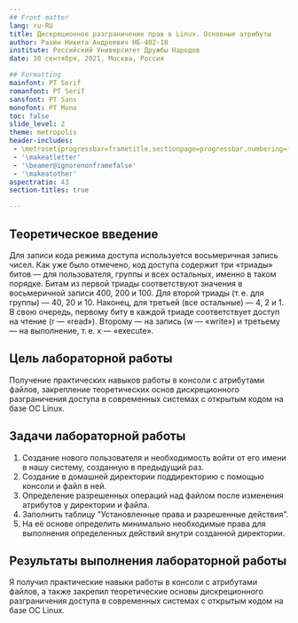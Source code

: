 ```yaml
---
## Front matter
lang: ru-RU
title: Дискреционное разграничение прав в Linux. Основные атрибуты
author: Разин Никита Андреевич НБ-402-18
institute: Российский Университет Дружбы Народов
date: 30 сентября, 2021, Москва, Россия

## Formatting
mainfont: PT Serif
romanfont: PT Serif
sansfont: PT Sans
monofont: PT Mono
toc: false
slide_level: 2
theme: metropolis
header-includes: 
 - \metroset{progressbar=frametitle,sectionpage=progressbar,numbering=fraction}
 - '\makeatletter'
 - '\beamer@ignorenonframefalse'
 - '\makeatother'
aspectratio: 43
section-titles: true

---
```


## Теоретическое введение 

Для записи кода режима доступа используется восьмеричная запись чисел. Как уже было отмечено, код доступа содержит три «триады» битов — для пользователя, группы и всех остальных, именно в таком порядке. Битам из первой триады соответствуют значения в восьмеричной записи 400, 200 и 100. Для второй триады (т. е. для группы) — 40, 20 и 10. Наконец, для третьей (все остальные) — 4, 2 и 1. В свою очередь, первому биту в каждой триаде соответствует доступ на чтение (r — «read»). Второму — на запись (w — «write») и третьему — на выполнение, т. е. x — «execute».

## Цель лабораторной работы

Получение практических навыков работы в консоли с атрибутами файлов, закрепление теоретических основ дискреционного разграничения доступа в современных системах с открытым кодом на базе ОС Linux.

## Задачи лабораторной работы

1. Создание нового пользователя и необходимость войти от его имени в нашу систему, созданную в предыдущий раз.
2. Создание в домашней директории поддиректорию с помощью консоли и файл в ней.
3. Определение разрешенных операций над файлом после изменения атрибутов у директории и файла.
4. Заполнить таблицу "Установленные права и разрешенные действия".
5. На её основе определить минимально необходимые права для выполнения определенных действий внутри созданной директории.

## Результаты выполнения лабораторной работы

Я получил практические навыки работы в консоли с атрибутами файлов, а также закрепил теоретические основы дискреционного разграничения доступа в современных системах с открытым кодом на базе ОС Linux.